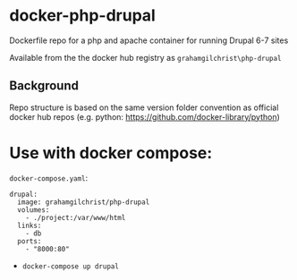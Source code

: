 # docker-php-drupal

Dockerfile repo for a php and apache container for running Drupal 6-7 sites

Available from the the docker hub registry as `grahamgilchrist\php-drupal`

## Background
Repo structure is based on the same version folder convention as official docker hub repos (e.g. python: https://github.com/docker-library/python)

# Use with docker compose:
`docker-compose.yaml`:
```
drupal:
  image: grahamgilchrist/php-drupal
  volumes:
    - ./project:/var/www/html
  links:
    - db
  ports:
    - "8000:80"  
```
* `docker-compose up drupal`
